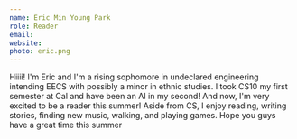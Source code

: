 ```yaml
---
name: Eric Min Young Park
role: Reader
email:
website:
photo: eric.png
---
```

Hiiii! I'm Eric and I'm a rising sophomore in undeclared engineering intending EECS with possibly a minor in ethnic studies. I took CS10 my first semester at Cal and have been an AI in my second! And now, I'm very excited to be a reader this summer! Aside from CS, I enjoy reading, writing stories, finding new music, walking, and playing games. Hope you guys have a great time this summer
